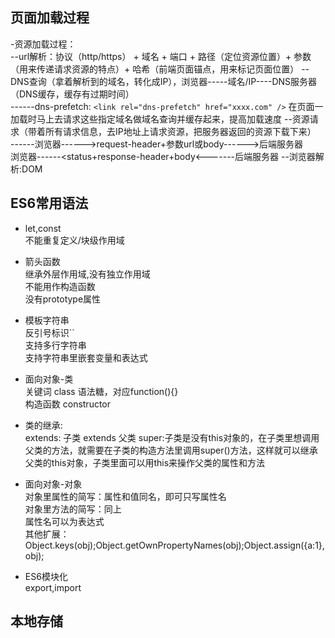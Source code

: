## 页面加载过程  
-资源加载过程：   
--url解析：协议（http/https） + 域名 + 端口 + 路径（定位资源位置）+ 参数（用来传递请求资源的特点）+ 哈希（前端页面锚点，用来标记页面位置）
--DNS查询（拿着解析到的域名，转化成IP），浏览器-----域名/IP----DNS服务器（DNS缓存，缓存有过期时间）  
------dns-prefetch: `<link rel="dns-prefetch" href="xxxx.com" />` 在页面一加载时马上去请求这些指定域名做域名查询并缓存起来，提高加载速度
--资源请求（带着所有请求信息，去IP地址上请求资源，把服务器返回的资源下载下来）  
------浏览器------>request-header+参数url或body------>后端服务器  
			浏览器------<status+response-header+body<-------后端服务器
--浏览器解析:DOM


## ES6常用语法   
- let,const   
	不能重复定义/块级作用域    
- 箭头函数   
	继承外层作用域,没有独立作用域   
	不能用作构造函数   
	没有prototype属性  
- 模板字符串  
	反引号标识``  
	支持多行字符串  
	支持字符串里嵌套变量和表达式   
- 面向对象-类		
	关键词 class
	语法糖，对应function(){}    
	构造函数 constructor  
- 类的继承:   
	extends: 子类 extends 父类
	super:子类是没有this对象的，在子类里想调用父类的方法，就需要在子类的构造方法里调用super()方法，这样就可以继承父类的this对象，子类里面可以用this来操作父类的属性和方法  
- 面向对象-对象   
  对象里属性的简写：属性和值同名，即可只写属性名  
  对象里方法的简写：同上    
  属性名可以为表达式  
  其他扩展：Object.keys(obj);Object.getOwnPropertyNames(obj);Object.assign({a:1},obj);  

- ES6模块化  
	export,import
  






















  

## 本地存储  

